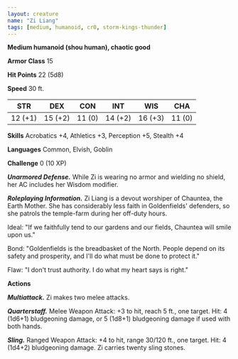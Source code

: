 ```yaml
---
layout: creature
name: "Zi Liang"
tags: [medium, humanoid, cr0, storm-kings-thunder]
---
```


**Medium humanoid (shou human), chaotic good**

**Armor Class** 15

**Hit Points** 22 (5d8)

**Speed** 30 ft.

|   STR   |   DEX   |   CON   |   INT   |   WIS   |   CHA   |
|:-----:|:-----:|:-----:|:-----:|:-----:|:-----:|
| 12 (+1) | 15 (+2) | 11 (0) | 14 (+2) | 16 (+3) | 11 (0) |

**Skills** Acrobatics +4, Athletics +3, Perception +5, Stealth +4

**Languages** Common, Elvish, Goblin

**Challenge** 0 (10 XP)

***Unarmored Defense.*** While Zi is wearing no armor and wielding no shield, her AC includes her Wisdom modifier.

***Roleplaying Information.*** Zi Liang is a devout worshiper of Chauntea, the Earth Mother. She has considerably less faith in Goldenfields' defenders, so she patrols the temple-farm during her off-duty hours.

Ideal: "If we faithfully tend to our gardens and our fields, Chauntea will smile upon us."

Bond: "Goldenfields is the breadbasket of the North. People depend on its safety and prosperity, and I'll do what must be done to protect it."

Flaw: "I don't trust authority. I do what my heart says is right."

**Actions**

***Multiattack.*** Zi makes two melee attacks.

***Quarterstaff.*** Melee Weapon Attack: +3 to hit, reach 5 ft., one target. Hit: 4 (1d6+1) bludgeoning damage, or 5 (1d8+1) bludgeoning damage if used with both hands.

***Sling.*** Ranged Weapon Attack: +4 to hit, range 30/120 ft., one target. Hit: 4 (1d4+2) bludgeoning damage. Zi carries twenty sling stones.

